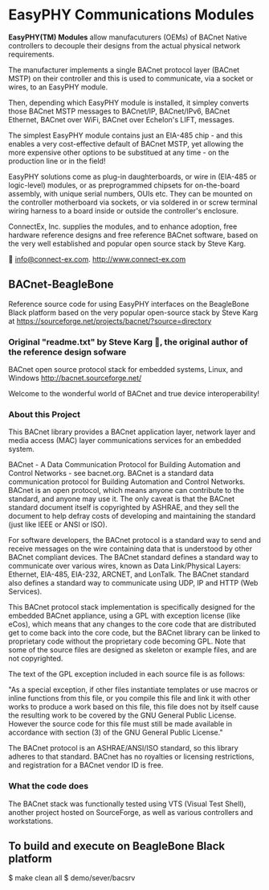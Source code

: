 # EasyPHY Communications Modules

**EasyPHY(TM) Modules** allow manufacuturers (OEMs) of BACnet Native controllers to decouple their designs 
from the actual physical network requirements.

The manufacturer implements a single BACnet protocol layer (BACnet MSTP) on their controller and this 
is used to communicate, via a socket or wires, to an EasyPHY module.

Then, depending which EasyPHY module is installed, it simpley converts those BACnet MSTP messages to 
BACnet/IP, BACnet/IPv6, BACnet Ethernet, BACnet over WiFi, BACnet over Echelon's LIFT, messages.

The simplest EasyPHY module contains just an EIA-485 chip - and this enables a very cost-effective default
of BACnet MSTP, yet allowing the more expensive other options to be substitued at any time - on the 
production line or in the field!

EasyPHY solutions come as plug-in daughterboards, or wire in (EIA-485 or logic-level) modules, or as 
preprogrammed chipsets for on-the-board assembly, with unique serial numbers, OUIs etc. They can be 
mounted on the controller motherboard via sockets, or via soldered in or screw terminal wiring harness 
to a board inside or outside the controller's enclosure.

ConnectEx, Inc. supplies the modules, and to enhance adoption, free hardware reference designs and free
reference BACnet software, based on the very well established and popular open source stack by Steve 
Karg.

:email: info@connect-ex.com.
http://www.connect-ex.com

## BACnet-BeagleBone

Reference source code for using EasyPHY interfaces on the BeagleBone Black platform based on the very
 popular open-source stack by Steve Karg at https://sourceforge.net/projects/bacnet/?source=directory 


### Original "readme.txt" by Steve Karg :clap:, the original author of the reference design sofware

BACnet open source protocol stack for embedded systems, Linux, and Windows http://bacnet.sourceforge.net/

Welcome to the wonderful world of BACnet and true device interoperability!

### About this Project


This BACnet library provides a BACnet application layer, network layer and media access (MAC) layer 
communications services for an embedded system.

BACnet - A Data Communication Protocol for Building Automation and Control Networks - see bacnet.org.
BACnet is a standard data communication protocol for Building Automation and Control Networks. BACnet 
is an open protocol, which means anyone can contribute to the standard, and anyone may use it. The only 
caveat is that the BACnet standard document itself is copyrighted by ASHRAE, and they sell the document 
to help defray costs of developing and maintaining the standard (just like IEEE or ANSI or ISO).

For software developers, the BACnet protocol is a standard way to send and receive messages on the wire 
containing data that is understood by other BACnet compliant devices. The BACnet standard defines a 
standard way to communicate over various wires, known as Data Link/Physical Layers: Ethernet, EIA-485, 
EIA-232, ARCNET, and LonTalk. The BACnet standard also defines a standard way to communicate using UDP, 
IP and HTTP (Web Services).

This BACnet protocol stack implementation is specifically designed for the embedded BACnet appliance, 
using a GPL with exception license (like eCos), which means that any changes to the core code that are
 distributed get to come back into the core code, but the BACnet library can be linked to proprietary 
 code without the proprietary code becoming GPL. Note that some of the source
files are designed as skeleton or example files, and are not copyrighted.

The text of the GPL exception included in each source file is as follows: 

"As a special exception, if other files instantiate templates or use macros or inline functions from 
this file, or you compile this file and link it with other works to produce a work based on this file,
this file does not by itself cause the resulting work to be covered by the GNU General Public License.
However the source code for this file must still be made available in accordance with section (3) of 
the GNU General Public License."

The BACnet protocol is an ASHRAE/ANSI/ISO standard, so this library adheres to that standard. BACnet 
has no royalties or licensing restrictions, and registration for a BACnet vendor ID is free.

### What the code does

The BACnet stack was functionally tested using VTS (Visual Test Shell), another project hosted on SourceForge,
as well as various controllers and workstations.


## To build and execute on BeagleBone Black platform

$ make clean all
$ demo/sever/bacsrv


